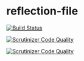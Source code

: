 reflection-file
===============

[![Build Status](https://travis-ci.org/funkyproject/reflection-file.png)](https://travis-ci.org/funkyproject/reflection-file)

[![Scrutinizer Code Quality](https://scrutinizer-ci.com/g/funkyproject/reflection-file/badges/quality-score.png?s=fe5962c1611b11c9597787c967742552acb750ba)](https://scrutinizer-ci.com/g/funkyproject/reflection-file/)

[![Scrutinizer Code Quality](https://scrutinizer-ci.com/g/funkyproject/reflection-file/badges/quality-score.png?s=fe5962c1611b11c9597787c967742552acb750ba)](https://scrutinizer-ci.com/g/funkyproject/reflection-file/)

